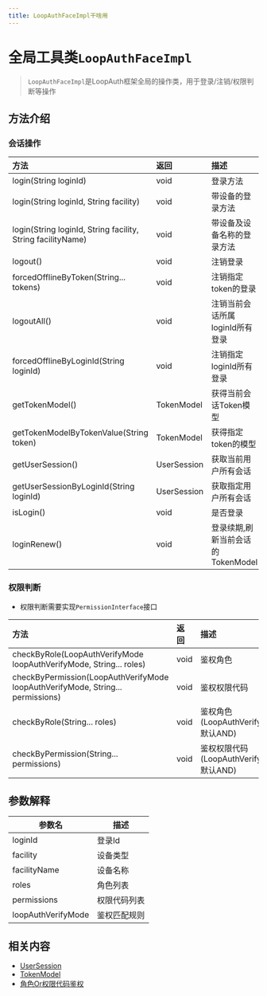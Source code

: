 ```yaml
---
title: LoopAuthFaceImpl干啥用
---
```


# 全局工具类`LoopAuthFaceImpl`

> `LoopAuthFaceImpl`是LoopAuth框架全局的操作类，用于登录/注销/权限判断等操作

## 方法介绍

### 会话操作

| 方法                                                          | 返回        | 描述                     |
|:------------------------------------------------------------| :---------- |:-----------------------|
| login(String loginId)                                       | void        | 登录方法                   |
| login(String loginId, String facility)                      | void        | 带设备的登录方法               |
| login(String loginId, String facility, String facilityName) | void        | 带设备及设备名称的登录方法          |
| logout()                                                    | void        | 注销登录                   |
| forcedOfflineByToken(String... tokens)                      | void        | 注销指定token的登录           |
| logoutAll()                                                 | void        | 注销当前会话所属loginId所有登录    |
| forcedOfflineByLoginId(String loginId)                      | void        | 注销指定loginId所有登录        |
| getTokenModel()                                             | TokenModel  | 获得当前会话Token模型          |
| getTokenModelByTokenValue(String token)                     | TokenModel  | 获得指定token的模型           |
| getUserSession()                                            | UserSession | 获取当前用户所有会话             |
| getUserSessionByLoginId(String loginId)                     | UserSession | 获取指定用户所有会话             |
| isLogin()                                                   | void        | 是否登录                   |
| loginRenew()                                                | void        | 登录续期,刷新当前会话的TokenModel |

### 权限判断

- 权限判断需要实现`PermissionInterface`接口

| 方法                                                                                | 返回        | 描述                |
|:----------------------------------------------------------------------------------| :---------- |:------------------|
| checkByRole(LoopAuthVerifyMode loopAuthVerifyMode, String... roles)               | void        | 鉴权角色              |
| checkByPermission(LoopAuthVerifyMode loopAuthVerifyMode, String... permissions)   | void        | 鉴权权限代码            |
| checkByRole(String... roles)                                                      | void        | 鉴权角色(LoopAuthVerifyMode默认AND)       |
| checkByPermission(String... permissions)                                          | void        | 鉴权权限代码(LoopAuthVerifyMode默认AND)     |

## 参数解释

| 参数名      | 描述     |
| ----------- |--------|
| loginId     | 登录Id   |
| facility    | 设备类型   |
| facilityName | 设备名称   |
| roles       | 角色列表   |
| permissions | 权限代码列表 |
| loopAuthVerifyMode | 鉴权匹配规则 |

## 相关内容
- [UserSession](../context/userSession.md)
- [TokenModel](../context/userSession.md#tokenmodel)
- [角色Or权限代码鉴权](../start/auth.md#tokenmodel#角色or权限代码鉴权)